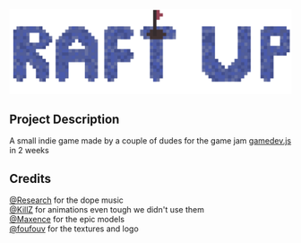 <img src="./public/logo.png">

## Project Description
A small indie game made by a couple of dudes for the game jam [gamedev.js](https://itch.io/jam/gamedevjs-2025) in 2 weeks

## Credits
[@Research](https://www.youtube.com/channel/UCGa2xJPuMlI0ACQQkZCHWmA) for the dope music
<br>
[@KillZ](https://www.youtube.com/@RobloxKLZ) for animations even tough we didn't use them
<br>
[@Maxence](https://www.youtube.com/@MaxenceThePotato) for the epic models
<br>
[@foufouv](https://www.youtube.com/@foufouv/videos) for the textures and logo